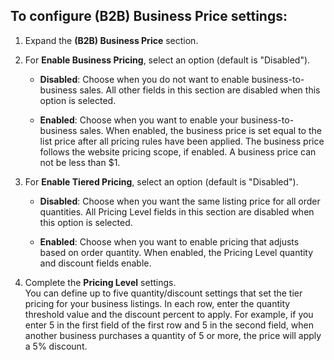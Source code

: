 
## To configure (B2B) Business Price settings:

1. Expand the **(B2B) Business Price** section.

1. For **Enable Business Pricing**, select an option (default is "Disabled").

    - **Disabled**: Choose when you do not want to enable business-to-business sales. All other fields in this section are disabled when this option is selected.

    - **Enabled**: Choose when you want to enable your business-to-business sales. When enabled, the business price is set equal to the list price after all pricing rules have been applied. The business price follows the website pricing scope, if enabled. A business price can not be less than $1.

1. For **Enable Tiered Pricing**, select an option (default is "Disabled").

    - **Disabled**: Choose when you want the same listing price for all order quantities. All Pricing Level fields in this section are disabled when this option is selected.

    - **Enabled**: Choose when you want to enable pricing that adjusts based on order quantity. When enabled, the Pricing Level quantity and discount fields enable.

1. Complete the **Pricing Level** settings.
<br />You can define up to five quantity/discount settings that set the tier pricing for your business listings. In each row, enter the quantity threshold value and the discount percent to apply. For example, if you enter 5 in the first field of the first row and 5 in the second field, when another business purchases a quantity of 5 or more, the price will apply a 5% discount.
